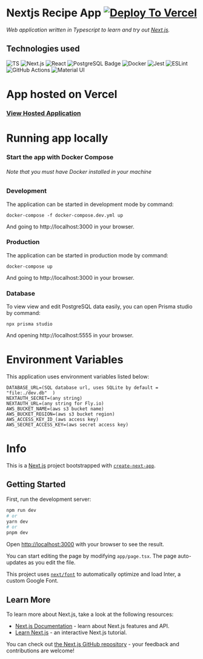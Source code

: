 # Nextjs Recipe App  [![Deploy To Vercel](https://github.com/lapptomi/nextjs-recipeapp/actions/workflows/fly.yml/badge.svg)](https://github.com/lapptomi/nextjs-recipeapp/actions/workflows/fly.yml)

*Web application written in Typescript to learn and try out [Next.js](https://nextjs.org/).*

## Technologies used  

![TS](https://img.shields.io/badge/TypeScript-007ACC?style=for-the-badge&logo=typescript&logoColor=white)
![Next.js](https://img.shields.io/badge/next.js-000000?style=for-the-badge&logo=nextdotjs&logoColor=white)
![React](https://img.shields.io/badge/React-20232A?style=for-the-badge&logo=react&logoColor=61DAFB)
![PostgreSQL Badge](https://img.shields.io/badge/PostgreSQL-4169E1?logo=postgresql&logoColor=fff&style=for-the-badge)
![Docker](https://img.shields.io/badge/docker-%230db7ed.svg?style=for-the-badge&logo=docker&logoColor=white)
![Jest](https://img.shields.io/badge/Jest-C21325?logo=jest&logoColor=fff&style=for-the-badge)
![ESLint](https://img.shields.io/badge/ESLint-4B3263?style=for-the-badge&logo=eslint&logoColor=white)
![GitHub Actions](https://img.shields.io/badge/github%20actions-%232671E5.svg?style=for-the-badge&logo=githubactions&logoColor=white)
![Material UI](https://img.shields.io/badge/Material--UI-0081CB?style=for-the-badge&logo=mui&logoColor=white)


# App hosted on Vercel
### [View Hosted Application](https://nextjs-recipeapp.vercel.app/)


# Running app locally  

### Start the app with Docker Compose
###### Note that you must have Docker installed in your machine   


### Development
The application can be started in development mode by command:  
```
docker-compose -f docker-compose.dev.yml up
```
And going to http://localhost:3000 in your browser.

### Production
The application can be started in production mode by command:  
```
docker-compose up
```  
And going to http://localhost:3000 in your browser.


### Database
To view view and edit PostgreSQL data easily, you can open Prisma studio by command:  
```
npx prisma studio
```  
And opening http://localhost:5555 in your browser.


# Environment Variables
This application uses environment variables listed below:  
```
DATABASE_URL=(SQL database url, uses SQLite by default = "file:./dev.db"  )
NEXTAUTH_SECRET=(any string)
NEXTAUTH_URL=(any string for Fly.io)
AWS_BUCKET_NAME=(aws s3 bucket name)
AWS_BUCKET_REGION=(aws s3 bucket region)
AWS_ACCESS_KEY_ID_(aws access key)
AWS_SECRET_ACCESS_KEY=(aws secret access key)
```

# Info

This is a [Next.js](https://nextjs.org/) project bootstrapped with [`create-next-app`](https://github.com/vercel/next.js/tree/canary/packages/create-next-app).

## Getting Started

First, run the development server:

```bash
npm run dev
# or
yarn dev
# or
pnpm dev
```

Open [http://localhost:3000](http://localhost:3000) with your browser to see the result.

You can start editing the page by modifying `app/page.tsx`. The page auto-updates as you edit the file.

This project uses [`next/font`](https://nextjs.org/docs/basic-features/font-optimization) to automatically optimize and load Inter, a custom Google Font.


## Learn More

To learn more about Next.js, take a look at the following resources:

- [Next.js Documentation](https://nextjs.org/docs) - learn about Next.js features and API.
- [Learn Next.js](https://nextjs.org/learn) - an interactive Next.js tutorial.

You can check out [the Next.js GitHub repository](https://github.com/vercel/next.js/) - your feedback and contributions are welcome!

